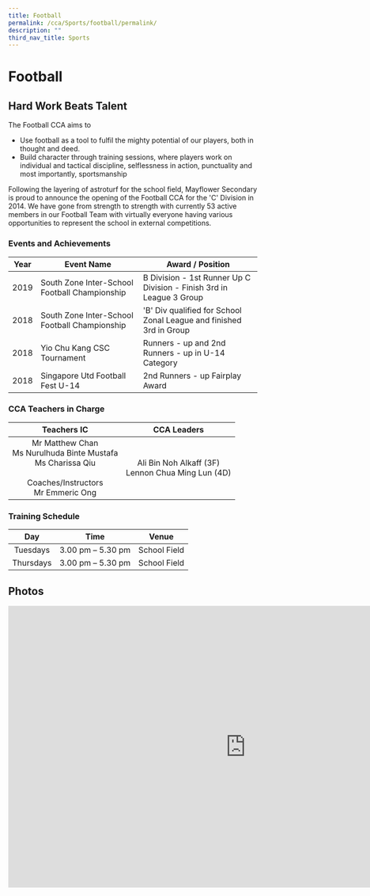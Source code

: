 ```yaml
---
title: Football
permalink: /cca/Sports/football/permalink/
description: ""
third_nav_title: Sports
---
```

Football
========

Hard Work Beats Talent
----------------------

  

The Football CCA aims to

*   Use football as a tool to fulfil the mighty potential of our players, both in thought and deed.
*   Build character through training sessions, where players work on individual and tactical discipline, selflessness in action, punctuality and most importantly, sportsmanship

Following the layering of astroturf for the school field, Mayflower Secondary is proud to announce the opening of the Football CCA for the 'C' Division in 2014. We have gone from strength to strength with currently 53 active members in our Football Team with virtually everyone having various opportunities to represent the school in external competitions.

### Events and Achievements

| Year | Event Name | Award / Position |
| --- | --- | --- |
| 2019 | South Zone Inter-School Football Championship | B Division - 1st&nbsp;Runner Up    C Division - Finish 3rd&nbsp;in League 3 Group |
| 2018 | South Zone Inter-School Football Championship | 'B' Div qualified for School Zonal League and finished 3rd in Group |
| 2018 | Yio Chu Kang CSC Tournament | Runners - up and 2nd Runners - up in U-14 Category |
| 2018 | Singapore Utd Football Fest U-14 | 2nd Runners - up  Fairplay Award |

### CCA Teachers in Charge

| Teachers IC 	| CCA Leaders 	|
|:---:	|:---:	|
| Mr Matthew Chan<br>Ms Nurulhuda Binte Mustafa<br>Ms Charissa Qiu<br><br>Coaches/Instructors<br>Mr Emmeric Ong 	| Ali Bin Noh Alkaff (3F)<br>Lennon Chua Ming Lun (4D) 	|

### Training Schedule

| Day 	| Time 	| Venue 	|
|:---:	|:---:	|:---:	|
| Tuesdays 	| 3.00 pm – 5.30 pm 	| School Field 	|
| Thursdays 	| 3.00 pm – 5.30 pm 	| School Field 	|

Photos
------
<iframe allowfullscreen="true" height="569" width="960" frameborder="0" src="https://docs.google.com/presentation/d/e/2PACX-1vTXPlQ92ctCTTW5J-PXBxQXRSVQ9F24baISOIBowjtbP9FRm07T6rC69xGHuvXLbSo66dXVre5fUsSf/embed?start=false&amp;loop=false&amp;delayms=3000"></iframe>


